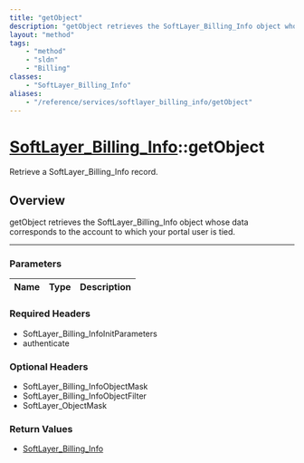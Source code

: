 ```yaml
---
title: "getObject"
description: "getObject retrieves the SoftLayer_Billing_Info object whose data corresponds to the account to which your portal user is... "
layout: "method"
tags:
    - "method"
    - "sldn"
    - "Billing"
classes:
    - "SoftLayer_Billing_Info"
aliases:
    - "/reference/services/softlayer_billing_info/getObject"
---
```

# [SoftLayer_Billing_Info](/reference/services/SoftLayer_Billing_Info)::getObject


Retrieve a SoftLayer_Billing_Info record.


## Overview 
getObject retrieves the SoftLayer_Billing_Info object whose data corresponds to the account to which your portal user is tied. 

-----

### Parameters 
|Name | Type | Description |
| --- | --- | --- |


### Required Headers
* SoftLayer_Billing_InfoInitParameters
* authenticate


### Optional Headers
* SoftLayer_Billing_InfoObjectMask
* SoftLayer_Billing_InfoObjectFilter
* SoftLayer_ObjectMask

### Return Values
* <a href='/reference/datatypes/SoftLayer_Billing_Info'>SoftLayer_Billing_Info </a>





